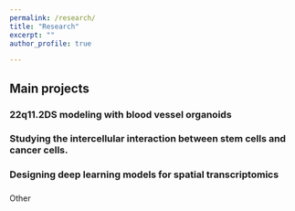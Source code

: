 ```yaml
---
permalink: /research/
title: "Research"
excerpt: ""
author_profile: true

---
```


Main projects
---
### 22q11.2DS modeling with blood vessel organoids

### Studying the intercellular interaction between stem cells and cancer cells. 

### Designing deep learning models for spatial transcriptomics

### 

Other 


